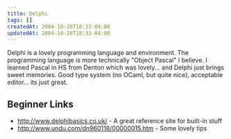 ```yaml
---
title: Delphi
tags: []
createdAt: 2004-10-26T18:33-04:00
updatedAt: 2004-10-26T18:33-04:00
---
```


Delphi is a lovely programming language and environment. The programming language is more technically "Object Pascal" I believe. I learned Pascal in HS from Denton which was lovely... and Delphi just brings sweet memories. Good type system (no OCaml, but quite nice), acceptable editor... its just great.

## Beginner Links
* http://www.delphibasics.co.uk/ - A great reference site for built-in stuff
* http://www.undu.com/dn960118/00000015.htm - Some lovely tips

